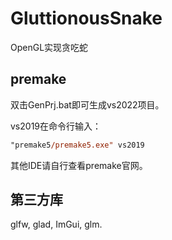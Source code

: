 # GluttionousSnake

OpenGL实现贪吃蛇

## premake

双击GenPrj.bat即可生成vs2022项目。

vs2019在命令行输入：

```ps
"premake5/premake5.exe" vs2019
```

其他IDE请自行查看premake官网。

## 第三方库

glfw, glad, ImGui, glm.